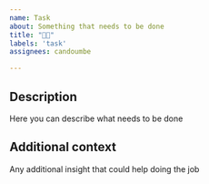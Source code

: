 ```yaml
---
name: Task
about: Something that needs to be done
title: "💪🏿"
labels: 'task'
assignees: candoumbe

---
```


## Description ##

Here you can describe what needs to be done

## Additional context

Any additional insight that could help doing the job